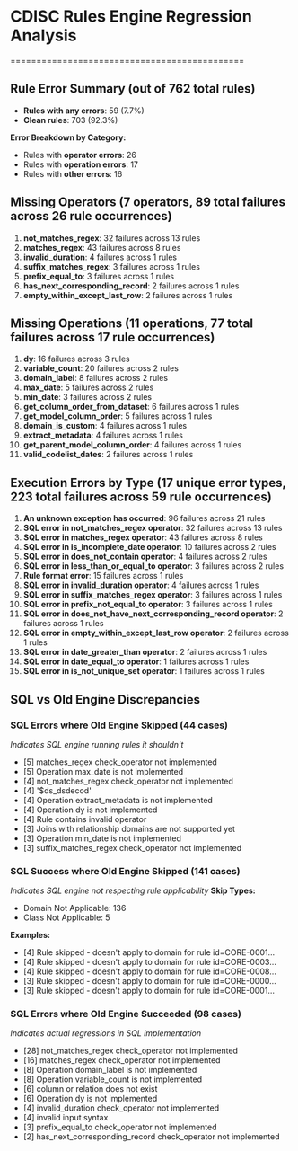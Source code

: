 # CDISC Rules Engine Regression Analysis
=============================================

## Rule Error Summary (out of 762 total rules)

- **Rules with any errors**: 59 (7.7%)
- **Clean rules**: 703 (92.3%)

**Error Breakdown by Category:**
- Rules with **operator errors**: 26
- Rules with **operation errors**: 17
- Rules with **other errors**: 16

## Missing Operators (7 operators, 89 total failures across 26 rule occurrences)

 1. **not_matches_regex**: 32 failures across 13 rules
 2. **matches_regex**: 43 failures across 8 rules
 3. **invalid_duration**: 4 failures across 1 rules
 4. **suffix_matches_regex**: 3 failures across 1 rules
 5. **prefix_equal_to**: 3 failures across 1 rules
 6. **has_next_corresponding_record**: 2 failures across 1 rules
 7. **empty_within_except_last_row**: 2 failures across 1 rules

## Missing Operations (11 operations, 77 total failures across 17 rule occurrences)

 1. **dy**: 16 failures across 3 rules
 2. **variable_count**: 20 failures across 2 rules
 3. **domain_label**: 8 failures across 2 rules
 4. **max_date**: 5 failures across 2 rules
 5. **min_date**: 3 failures across 2 rules
 6. **get_column_order_from_dataset**: 6 failures across 1 rules
 7. **get_model_column_order**: 5 failures across 1 rules
 8. **domain_is_custom**: 4 failures across 1 rules
 9. **extract_metadata**: 4 failures across 1 rules
10. **get_parent_model_column_order**: 4 failures across 1 rules
11. **valid_codelist_dates**: 2 failures across 1 rules
## Execution Errors by Type (17 unique error types, 223 total failures across 59 rule occurrences)

 1. **An unknown exception has occurred**: 96 failures across 21 rules
 2. **SQL error in not_matches_regex operator**: 32 failures across 13 rules
 3. **SQL error in matches_regex operator**: 43 failures across 8 rules
 4. **SQL error in is_incomplete_date operator**: 10 failures across 2 rules
 5. **SQL error in does_not_contain operator**: 4 failures across 2 rules
 6. **SQL error in less_than_or_equal_to operator**: 3 failures across 2 rules
 7. **Rule format error**: 15 failures across 1 rules
 8. **SQL error in invalid_duration operator**: 4 failures across 1 rules
 9. **SQL error in suffix_matches_regex operator**: 3 failures across 1 rules
10. **SQL error in prefix_not_equal_to operator**: 3 failures across 1 rules
11. **SQL error in does_not_have_next_corresponding_record operator**: 2 failures across 1 rules
12. **SQL error in empty_within_except_last_row operator**: 2 failures across 1 rules
13. **SQL error in date_greater_than operator**: 2 failures across 1 rules
14. **SQL error in date_equal_to operator**: 1 failures across 1 rules
15. **SQL error in is_not_unique_set operator**: 1 failures across 1 rules


## SQL vs Old Engine Discrepancies

### SQL Errors where Old Engine Skipped (44 cases)
*Indicates SQL engine running rules it shouldn't*
- [5] matches_regex check_operator not implemented
- [5] Operation max_date is not implemented
- [4] not_matches_regex check_operator not implemented
- [4] '$ds_dsdecod'
- [4] Operation extract_metadata is not implemented
- [4] Operation dy is not implemented
- [4] Rule contains invalid operator
- [3] Joins with relationship domains are not supported yet
- [3] Operation min_date is not implemented
- [3] suffix_matches_regex check_operator not implemented

### SQL Success where Old Engine Skipped (141 cases)
*Indicates SQL engine not respecting rule applicability*
**Skip Types:**
- Domain Not Applicable: 136
- Class Not Applicable: 5

**Examples:**
- [4] Rule skipped - doesn't apply to domain for rule id=CORE-0001...
- [4] Rule skipped - doesn't apply to domain for rule id=CORE-0003...
- [4] Rule skipped - doesn't apply to domain for rule id=CORE-0008...
- [3] Rule skipped - doesn't apply to domain for rule id=CORE-0000...
- [3] Rule skipped - doesn't apply to domain for rule id=CORE-0001...

### SQL Errors where Old Engine Succeeded (98 cases)
*Indicates actual regressions in SQL implementation*
- [28] not_matches_regex check_operator not implemented
- [16] matches_regex check_operator not implemented
- [8] Operation domain_label is not implemented
- [8] Operation variable_count is not implemented
- [6] column or relation does not exist
- [6] Operation dy is not implemented
- [4] invalid_duration check_operator not implemented
- [4] invalid input syntax
- [3] prefix_equal_to check_operator not implemented
- [2] has_next_corresponding_record check_operator not implemented
